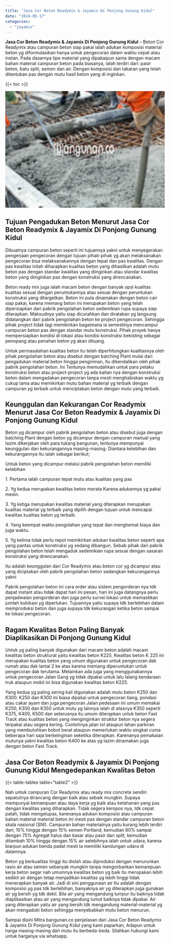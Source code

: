 ```yaml
---
title: "Jasa Cor Beton Readymix & Jayamix Di Ponjong Gunung Kidul"
date: "2024-05-17"
categories: 
  - "jayamix"
---
```


**Jasa Cor Beton Readymix & Jayamix Di Ponjong Gunung Kidul** – Beton Cor Readymix atau campuran beton siap pakai ialah adukan komposisi material beton yg diformulasikan hanya untuk pengecoran dalam waktu cepat atau instan. Pada dasarnya tipe material yang dipakaipun sama dengan macam bahan material campuran beton pada biasanya, ialah terdiri dari: pasir beton, batu split, semen dan air. Dengan komposisi dan takaran yang telah ditentukan pas dengan mutu hasil beton yang di inginkan.

{{< toc >}}

![Jasa Cor Beton Readymix & Jayamix Di Ponjong Gunung Kidul](/images/jasa-cor-readymix-41.png)

## Tujuan Pengadukan Beton Menurut Jasa Cor Beton Readymix & Jayamix Di Ponjong Gunung Kidul

Dibuatnya campuran beton seperti ini tujuannya yakni untuk menyegerakan pengerjaan pengecoran dengan tujuan pihak-pihak yg akan melaksanakan pengecoran bisa melaksanakannya dengan tepat dan pas kwalitas. Dengan pas kwalitas inilah diharapkan kualitas beton yang dihasilkan adalah mutu beton pas dengan standar kwalitas yang diinginkan atau standar kwalitas beton yang diinginkan pas dengan konstruksi yang direncanakan.

Beton ready mix juga ialah macam beton dengan banyak opsi kualitas kualitas sesuai dengan peruntukannya atau sesuai dengan peruntukan konstruksi yang ditargetkan. Beton ini pula dinamakan dengan beton cair siap pakai, karena memang beton ini merupakan beton yang telah dipersiapkan dari pabrik pengolahan beton sedemikian rupa supaya siap diterapkan. Maksudnya yaitu siap dicurahkan dan diratakan yg langsung didatangkan dari pabrik pengolahan beton ke project pengecoran. Sehingga pihak project tidak lagi memikirkan bagaimana ia semestinya mencampur campuran beton pas dengan standar mutu konstruksi. Pihak proyek hanya mempersiapkan kondisi di lokasi atau kondisi konstruksi bekisting sebagai penopang atau penahan beton yg akan dituang.

Untuk permasalahan kualitas beton itu telah diperhitungkan kualitasnya oleh pihak pengolahan beton atau disebut dengan batching Plant mulai dari pengadukan material beton hingga pengiriman, itu dikendalikan oleh pihak pabrik pengolahan beton. Ini Tentunya memudahkan untuk para pelaku konstruksi beton atau project-project yg ada kaitan nya dengan konstruksi beton dalam mengadakan pengecoran tanpa mesti menghabiskan waktu yg cukup lama atau memikirkan mutu bahan material yg terbaik dengan campuran yg terbaik untuk menciptakan beton dengan mutu yang terbaik.

## Keunggulan dan Kekurangan Cor Readymix Menurut Jasa Cor Beton Readymix & Jayamix Di Ponjong Gunung Kidul

Beton yg dicampur oleh pabrik pengolahan beton atau disebut juga dengan batching Plant dengan beton yg dicampur dengan campuran manual yang lazim dikerjakan oleh para tukang bangunan, tentunya mempunyai keunggulan dan kekurangannya masing-masing. Diantara kelebihan dan kekurangannya Itu ialah sebagai berikut;

Untuk beton yang dicampur melalui pabrik pengolahan beton memiliki kelebihan

1\. Pertama ialah campuran tepat mutu atau kualitas yang pas

2\. Yg kedua merupakan kwalitas beton merata Karena adukannya yg pakai mesin.

3\. Yg ketiga merupakan kwalitas material yang diterapkan merupakan kualitas material yg terbaik yang dipilih dengan tujuan untuk mencapai kwalitas kualitas beton yg terbaik.

4\. Yang keempat waktu pengolahan yang tepat dan menghemat biaya dan juga waktu.

5\. Yg kelima tidak perlu repot memikirkan adukan kwalitas beton seperti apa yang pantas untuk konstruksi yg sedang dibangun. Sebab pihak dari pabrik pengolahan beton telah mengaduk sedemikian rupa sesuai dengan sasaran konstruksi yang direncanakan.

Itu adalah keunggulan dari Cor Readymix atau beton cor yg dicampur atau yang diciptakan oleh pabrik pengolahan beton sedangkan kekurangannya yakni

Pabrik pengolahan beton ini cara order atau sistem pengorderan nya tdk dapat instant atau tidak dapat hari ini pesan, hari ini juga datangnya perlu penjadwalan pengorderan dan juga perlu survei lokasi untuk memastikan jumlah kubikasi yg diperlukan. Tujuannya yaitu supaya tdk berlebihan dalam memproduksi beton dan juga supaya tdk kekurangan ketika beton sampai ke lokasi pengecoran.

## Ragam Kwalitas Beton Paling Banyak Diaplikasikan Di Ponjong Gunung Kidul

Untuk yg paling banyak digunakan dari macam beton adalah macam kwalitas beton struktural yaitu kwalitas beton K225. Kwalitas beton K 225 ini merupakan kualitas beton yang umum digunakan untuk pengecoran dak rumah atau dak lantai 2 ke atas karena memang diperuntukan untuk pengecoran dak terutama. Melainkan ada juga yang menggunakannya untuk pengecoran Jalan Gang yg tidak dipakai untuk lalu lalang kendaraan truk ataupun mobil ini bisa digunakan kwalitas beton K225.

Yang kedua yg paling sering kali digunakan adalah mutu beton K250 dan K300. K250 dan K300 ini biasa dipakai untuk pengecoran tiang, pondasi atau cakar ayam dan juga pengecoran Jalan pedesaan ini umum memakai K250, K300 dan K350 untuk mutu yg lainnya ialah di atasnya K350 seperti K375, K400, K500 dan seterusnya itu umum diterapkan untuk beton Fast Track atau kualitas beton yang menginginkan struktur beton nya segera terpakai atau segera kering. Contohnya jalan tol ataupun lahan parkiran yang membutuhkan bobot berat ataupun memerlukan waktu singkat cuma beberapa hari saja berkeinginan seketika diterapkan. Karenanya pemakaian mutunya yakni kwalitas beton K400 ke atas yg lazim dinamakan juga dengan beton Fast Track.

## Jasa Cor Beton Readymix & Jayamix Di Ponjong Gunung Kidul Mengedepankan Kwalitas Beton

{{< table-tables table="table2" >}}

Nah untuk campuran Cor Readymix atau ready mix concrete sendiri sepatutnya dirancang dengan baik atau sebaik mungkin. Supaya mempunyai kemampuan atau daya kerja yg baik atau ketahanan yang pas dengan kwalitas yang diharapkan. Tidak segera keropos nya, tdk cepat patah, tidak mengelupas, karenanya adukan komposisi atau campuran bahan material material beton ini mesti pas dengan standar campuran beton skala nasional (SNI). Campuran bahan materialnya yaitu kurang lebih terdiri dari; 10% hingga dengan 15% semen Portland, kemudian 60% sampai dengan 75% Agregat halus dan kasar atau pasir dan split, kemudian ditambah 10% hingga dengan 15% air selebihnya ialah untuk udara, karena biarpun adukan benda padat mesti Ia memiliki kandungan udara di dalamnya.

Beton yg berkualitas tinggi itu diolah atau diproduksi dengan menurunkan rasio air atau semen sebanyak mungkin tanpa mengorbankan kemampuan kerja beton segar nah umumnya kwalitas beton yg baik itu merupakan lebih sedikit air dengan tetap menjadikan kwalitas yg lebih tinggi tidak menerapkan banyak air. Jadi di sini penggunaan air Itu adalah dengan komposisi yg pas tdk berlebihan, banyaknya air yg diterapkan juga gunakan air yg bersih yg tdk dekil. Bila air yang mengandung lumpur itu baiknya tidak diaplikasikan atau air yang mengandung lumut baiknya tidak dipakai. Air yang diterapkan yaitu air yang bersih tdk mengandung material-material yg akan mengaduki beton sehingga menyebabkan mutu beton menurun.

Sampai disini Mitra bangunan.co penjelasan dari Jasa Cor Beton Readymix & Jayamix Di Ponjong Gunung Kidul yang kami paparkan, Adapun untuk harga masing-masing dari mutu itu berbeda-beda. Silahkan hubungi kami untuk harganya via whatsapp.
